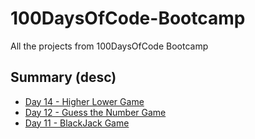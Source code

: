 # 100DaysOfCode-Bootcamp
All the projects from 100DaysOfCode Bootcamp

## Summary (desc)
* [Day 14 - Higher Lower Game](https://github.com/adrianurdar/100DaysOfCode-Bootcamp/tree/main/Day-014)
* [Day 12 - Guess the Number Game](https://github.com/adrianurdar/100DaysOfCode-Bootcamp/blob/main/Day-012/guess-the-number.py)
* [Day 11 - BlackJack Game](https://github.com/adrianurdar/100DaysOfCode-Bootcamp/blob/main/Day-011/blackjack-project.py)
